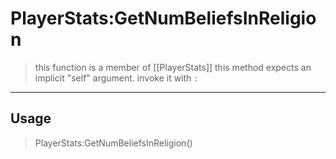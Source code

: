 # PlayerStats:GetNumBeliefsInReligion
> this function is a member of [[PlayerStats]]
> this method expects an implicit "self" argument. invoke it with `:`
-----
## Usage
> PlayerStats:GetNumBeliefsInReligion()
